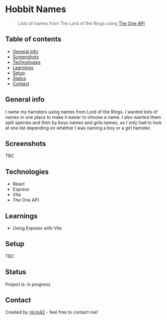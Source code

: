 # Hobbit Names

> Lists of names from The Lord of the Rings using [The One API](https://the-one-api.dev/)

## Table of contents

- [General info](#general-info)
- [Screenshots](#screenshots)
- [Technologies](#technologies)
- [Learnings](#learnings)
- [Setup](#setup)
- [Status](#status)
- [Contact](#contact)

## General info

I name my hamsters using names from Lord of the Rings. I wanted lists of names in one place to make it easier to choose a name. I also wanted them split species and then by boys names and girls names, so I only had to look at one list depending on whether I was naming a boy or a girl hamster.

## Screenshots

TBC

## Technologies

- React
- Express
- Vite
- The One API

## Learnings

- Using Express with Vite

## Setup

TBC

## Status

Project is: _in progress_

## Contact

Created by [nicm42](https://twitter.com/nicm4242/) - feel free to contact me!
